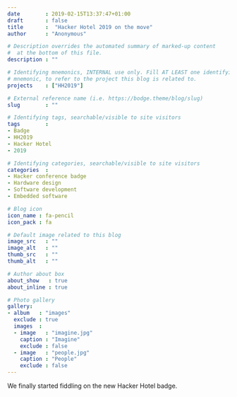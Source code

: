 ```yaml
---
date        : 2019-02-15T13:37:47+01:00
draft       : false
title       :  "Hacker Hotel 2019 on the move"
author      : "Anonymous"

# Description overrides the automated summary of marked-up content
#  at the bottom of this file.
description : ""

# Identifying mnemonics, INTERNAL use only. Fill AT LEAST one identifying
# mnemonic, to refer to the project this blog is related to.
projects    : ["HH2019"]

# External reference name (i.e. https://bodge.theme/blog/slug)
slug        : ""

# Identifying tags, searchable/visible to site visitors
tags        :
- Badge
- HH2019
- Hacker Hotel
- 2019

# Identifying categories, searchable/visible to site visitors
categories  :
- Hacker conference badge
- Hardware design
- Software development
- Embedded software

# Blog icon
icon_name : fa-pencil
icon_pack : fa

# Default image related to this blog
image_src   : ""
image_alt   : ""
thumb_src   : ""
thumb_alt   : ""

# Author about box
about_show   : true
about_inline : true

# Photo gallery
gallery:
- album   : "images"
  exclude : true
  images  :
  - image   : "imagine.jpg"
    caption : "Imagine"
    exclude : false
  - image   : "people.jpg"
    caption : "People"
    exclude : false
---
```


We finally started fiddling on the new Hacker Hotel badge.
